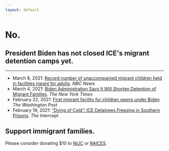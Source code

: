 ```yaml
---
layout: default
---
```


# No.

## President Biden has **not** closed ICE's migrant detention camps yet.

---

* March 8, 2021: [Record number of unaccompanied migrant children held in facilities meant for adults](https://www.nbcnews.com/news/investigations/record-number-unaccompanied-migrant-children-held-facilities-meant-adults-n1260097). *NBC News*
* March 4, 2021: [Biden Administration Says It Will Shorten Detention of Migrant Families](https://www.nytimes.com/2021/03/04/us/migrant-families-biden-plan.html). *The New York Times*
* February 22, 2021: [First migrant facility for children opens under Biden](https://www.washingtonpost.com/national/immigrant-children-camp-texas-biden/2021/02/22/05dfd58c-7533-11eb-8115-9ad5e9c02117_story.html). *The Washington Post*
* February 19, 2021: [“Dying of Cold”: ICE Detainees Freezing in Southern Prisons](https://theintercept.com/2021/02/19/ice-detention-cold-freezing-texas-louisiana/). *The Intercept*

## Support immigrant families.

Please consider donating $10 to [NIJC](https://immigrantjustice.salsalabs.org/donate-feb2021/) or [RAICES](https://www.raicestexas.org/ways-to-give/donate/).
